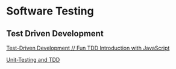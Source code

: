 
# Software Testing


## Test Driven Development

[Test-Driven Development // Fun TDD Introduction with JavaScript](https://www.youtube.com/watch?v=Jv2uxzhPFl4)

[Unit-Testing and TDD](https://www.youtube.com/playlist?list=PLlsmxlJgn1HJHqKQW7kdkpzQlmWXQxkUs)
